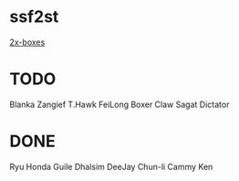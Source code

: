# ssf2st

[2x-boxes](https://toufadev.github.io/ssf2st/index.html)

# TODO

Blanka
Zangief
T.Hawk
FeiLong
Boxer
Claw
Sagat
Dictator

# DONE

Ryu
Honda
Guile
Dhalsim
DeeJay
Chun-li
Cammy
Ken

